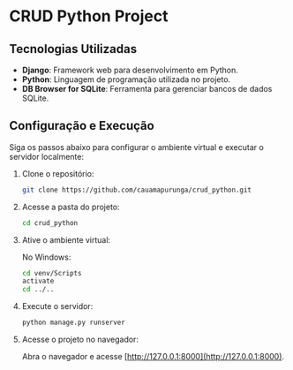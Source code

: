 # CRUD Python Project

## Tecnologias Utilizadas

- **Django**: Framework web para desenvolvimento em Python.
- **Python**: Linguagem de programação utilizada no projeto.
- **DB Browser for SQLite**: Ferramenta para gerenciar bancos de dados SQLite.

## Configuração e Execução

Siga os passos abaixo para configurar o ambiente virtual e executar o servidor localmente:

1. Clone o repositório:

   ```bash
   git clone https://github.com/cauamapurunga/crud_python.git
   ```

2. Acesse a pasta do projeto:

   ```bash
   cd crud_python
   ```

3. Ative o ambiente virtual:

   No Windows:
   ```bash
   cd venv/Scripts
   activate
   cd ../..
   ```

4. Execute o servidor:

   ```bash
   python manage.py runserver
   ```

5. Acesse o projeto no navegador:

   Abra o navegador e acesse [http://127.0.0.1:8000](http://127.0.0.1:8000).
